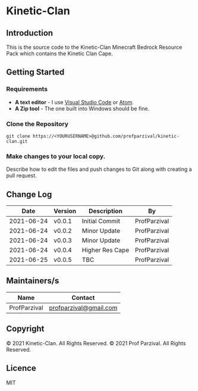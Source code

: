 # Kinetic-Clan

## Introduction

This is the source code to the Kinetic-Clan Minecraft Bedrock Resource Pack which contains the Kinetic Clan Cape.

## Getting Started

### Requirements

 - **A text editor** - I use [Visual Studio Code](https://code.visualstudio.com/) or [Atom](https://atom.io/).
 - **A Zip tool** -  The one built into Windows should be fine.


### Clone the Repository
``git clone https://<YOURUSERNAME>@github.com/profparzival/kinetic-clan.git ``

### Make changes to your local copy.
Describe how to edit the files and push changes to Git along with creating a pull request.

## Change Log

|Date       |Version|Description              | By |
|-----------|-------|-------------------------|----|
|2021-06-24|v0.0.1|Initial Commit|ProfParzival|
|2021-06-24|v0.0.2|Minor Update|ProfParzival|
|2021-06-24|v0.0.3|Minor Update|ProfParzival|
|2021-06-24|v0.0.4|Higher Res Cape|ProfParzival|
|2021-06-25|v0.0.5|TBC|ProfParzival|

## Maintainers/s

|Name|Contact|
|-----------|-------|
|ProfParzival|profparzival@gmail.com|

## Copyright
© 2021 Kinetic-Clan.  All Rights Reserved.
© 2021 Prof Parzival.  All Rights Reserved.

## Licence
MIT
